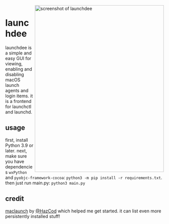 <img width="410" height="529" alt="screenshot of launchdee" align="right" src="https://github.com/user-attachments/assets/e1fcb125-3b89-418d-8ee7-ded8ada97421" />

# launchdee

launchdee is a simple and easy GUI for viewing, enabling and disabling macOS launch agents and login items. it is a frontend for launchctl and launchd.

## usage
first, install Python 3.9 or later. next, make sure you have dependencies `wxPython` and `pyobjc-framework-cocoa`: `python3 -m pip install -r requirements.txt`.  
then just run main.py: `python3 main.py`

## credit
[maclaunch](https://github.com/HazCod/maclaunch) by [@HazCod](https://github.com/HazCod) which helped me get started. it can list even more persistently installed stuff!
